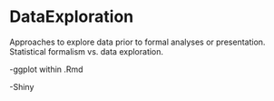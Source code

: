 # DataExploration
Approaches to explore data prior to formal analyses or presentation.  
Statistical formalism vs. data exploration.   

-ggplot within .Rmd  

-Shiny
